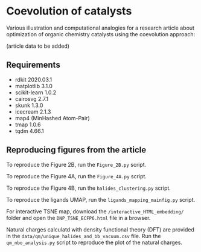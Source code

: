# Coevolution of catalysts

Various illustration and computational analogies for a research article about
optimization of organic chemistry catalysts using the coevolution approach:

(article data to be added)

## Requirements

- rdkit 2020.03.1
- matplotlib 3.1.0
- scikit-learn 1.0.2
- cairosvg 2.7.1
- skunk 1.3.0
- icecream 2.1.3
- map4 (MinHashed Atom-Pair)
- tmap 1.0.6
- tqdm 4.66.1

## Reproducing figures from the article

To reproduce the Figure 2B, run the `Figure_2B.py` script.

To reproduce the Figure 4A, run the `Figure_4A.py` script.

To reproduce the Figure 4B, run the `halides_clustering.py` script.

To reproduce the ligands UMAP, run the `ligands_mapping_mainfig.py` script.

For interactive TSNE map, download the `/interactive_HTML_embedding/` folder and open the `DNP_TSNE_ECFP6.html` file in a browser.

Natural charges calculatd with density functional theory (DFT) are provided in the `data/qm/unique_halides_and_bb_vacuum.csv` file.
Run the `qm_nbo_analysis.py` script to reproduce the plot of the natural charges.